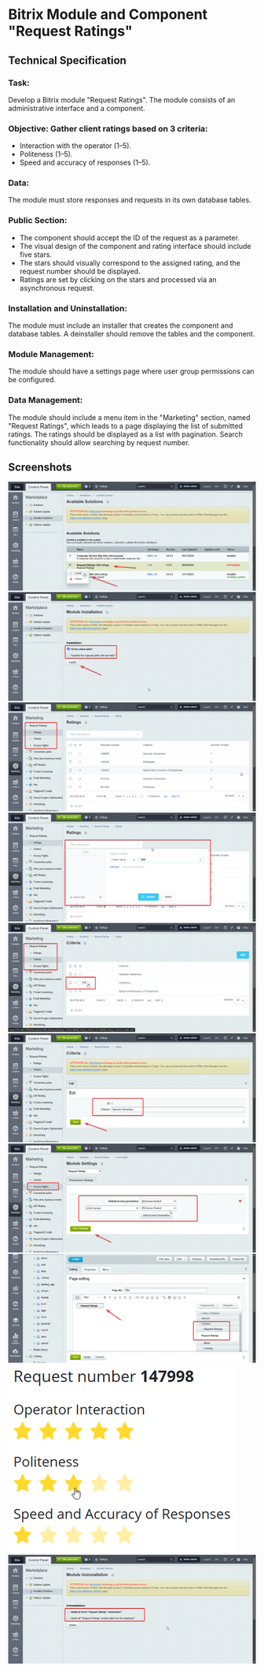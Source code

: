 # Bitrix Module and Component "Request Ratings"

## Technical Specification

### Task:

Develop a Bitrix module "Request Ratings".
The module consists of an administrative interface and a component.

### Objective: Gather client ratings based on 3 criteria:

- Interaction with the operator (1–5).
- Politeness (1–5).
- Speed and accuracy of responses (1–5).

### Data:

The module must store responses and requests in its own database tables.

### Public Section:

- The component should accept the ID of the request as a parameter.
- The visual design of the component and rating interface should include five stars.
- The stars should visually correspond to the assigned rating, and the request number should be displayed.
- Ratings are set by clicking on the stars and processed via an asynchronous request.

### Installation and Uninstallation:

The module must include an installer that creates the component and database tables.
A deinstaller should remove the tables and the component.

### Module Management:

The module should have a settings page where user group permissions can be configured.

### Data Management:

The module should include a menu item in the "Marketing" section, named "Request Ratings", which leads to a page displaying the list of submitted ratings.
The ratings should be displayed as a list with pagination.
Search functionality should allow searching by request number.

## Screenshots

<img src="https://github.com/mizuhomizuho/bitrix-module-appeal-assessments/blob/master/screenshots/chrome_IIbbtVcrgB.png" alt="">

<img src="https://github.com/mizuhomizuho/bitrix-module-appeal-assessments/blob/master/screenshots/chrome_f8h6lkURlA.png" alt="">

<img src="https://github.com/mizuhomizuho/bitrix-module-appeal-assessments/blob/master/screenshots/chrome_Bj72fK8S1H.png" alt="">

<img src="https://github.com/mizuhomizuho/bitrix-module-appeal-assessments/blob/master/screenshots/chrome_wbdNhfCKlM.png" alt="">

<img src="https://github.com/mizuhomizuho/bitrix-module-appeal-assessments/blob/master/screenshots/chrome_sP3uEg0eWP.png" alt="">

<img src="https://github.com/mizuhomizuho/bitrix-module-appeal-assessments/blob/master/screenshots/chrome_metUXAcGNH.png" alt="">

<img src="https://github.com/mizuhomizuho/bitrix-module-appeal-assessments/blob/master/screenshots/chrome_OTDK1mumQP.png" alt="">

<img src="https://github.com/mizuhomizuho/bitrix-module-appeal-assessments/blob/master/screenshots/chrome_6Si1wN4sUr.png" alt="">

<img src="https://github.com/mizuhomizuho/bitrix-module-appeal-assessments/blob/master/screenshots/chrome_jXTe2d3aRe.png" alt="">

<img src="https://github.com/mizuhomizuho/bitrix-module-appeal-assessments/blob/master/screenshots/chrome_kP7qqqgykL.png" alt="">
